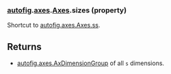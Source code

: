 ### [autofig](autofig.md).[axes](autofig.axes.md).[Axes](autofig.axes.Axes.md).sizes (property)




Shortcut to [autofig.axes.Axes.ss](autofig.axes.Axes.ss.md).

Returns
-----------
* [autofig.axes.AxDimensionGroup](autofig.axes.AxDimensionGroup.md) of all `s` dimensions.

